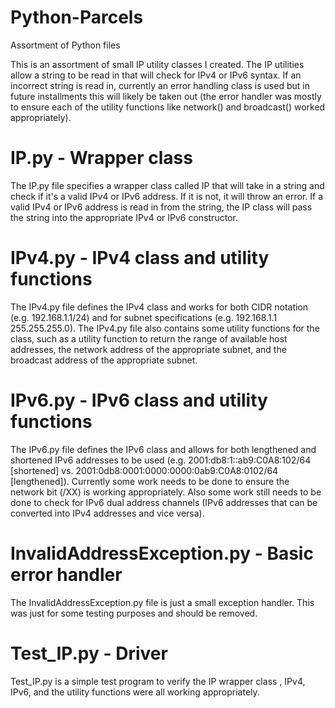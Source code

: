 # Python-Parcels
Assortment of Python files

This is an assortment of small IP utility classes I created. The IP utilities allow a string to be read in that will check for IPv4 or IPv6 syntax. If an incorrect string is read in, currently an error handling class is used but in future installments this will likely be taken out (the error handler was mostly to ensure each of the utility functions like network() and broadcast() worked appropriately).

# IP.py - Wrapper class

The IP.py file specifies a wrapper class called IP that will take in a string and check if it's a valid IPv4 or IPv6 address. If it is not, it will throw an error. If a valid IPv4 or IPv6 address is read in from the string, the IP class will pass the string into the appropriate IPv4 or IPv6 constructor.

# IPv4.py - IPv4 class and utility functions

The IPv4.py file defines the IPv4 class and works for both CIDR notation (e.g. 192.168.1.1/24) and for subnet specifications (e.g. 192.168.1.1 255.255.255.0). The IPv4.py file also contains some utility functions for the class, such as a utility function to return the range of available host addresses, the network address of the appropriate subnet, and the broadcast address of the appropriate subnet.

# IPv6.py - IPv6 class and utility functions

The IPv6.py file defines the IPv6 class and allows for both lengthened and shortened IPv6 addresses to be used (e.g. 2001:db8:1::ab9:C0A8:102/64 [shortened] vs. 2001:0db8:0001:0000:0000:0ab9:C0A8:0102/64 [lengthened]). Currently some work needs to be done to ensure the network bit (/XX) is working appropriately. Also some work still needs to be done to check for IPv6 dual address channels (IPv6 addresses that can be converted into IPv4 addresses and vice versa). 

# InvalidAddressException.py - Basic error handler

The InvalidAddressException.py file is just a small exception handler. This was just for some testing purposes and should be removed.

# Test_IP.py - Driver 

Test_IP.py is a simple test program to verify the IP wrapper class , IPv4, IPv6, and the utility functions were all working appropriately.
